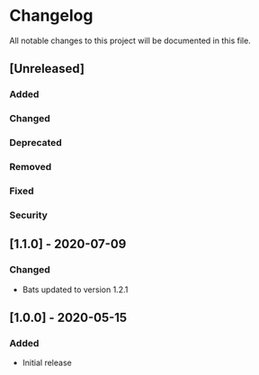 <!-- SPDX-License-Identifier: MIT -->
# Changelog

All notable changes to this project will be documented in this file.

## [Unreleased]

### Added

### Changed

### Deprecated

### Removed

### Fixed

### Security

## [1.1.0] - 2020-07-09

### Changed

* Bats updated to version 1.2.1

## [1.0.0] - 2020-05-15

### Added

* Initial release
